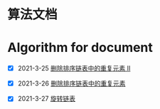 # 算法文档  
# Algorithm for document

- [x] 2021-3-25 [删除排序链表中的重复元素 II](https://xiaoxunyao.xyz/archives/algorithm-2021-3-25)

- [x] 2021-3-26 [删除排序链表中的重复元素](https://xiaoxunyao.xyz/archives/algorithm-2021-3-26)

- [x] 2021-3-27 [旋转链表](https://xiaoxunyao.xyz/archives/algorithm-2021-3-27)
